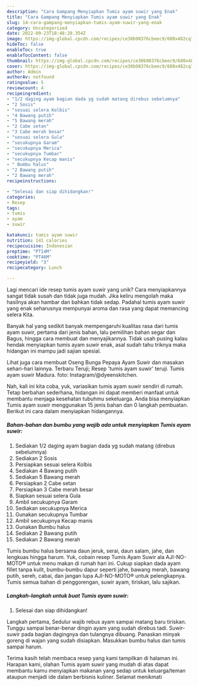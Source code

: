 ```yaml
---
description: "Cara Gampang Menyiapkan Tumis ayam suwir yang Enak"
title: "Cara Gampang Menyiapkan Tumis ayam suwir yang Enak"
slug: 14-cara-gampang-menyiapkan-tumis-ayam-suwir-yang-enak
category: Uncategorized
date: 2022-09-23T18:48:28.354Z
image: https://img-global.cpcdn.com/recipes/ce30b98376cbeec9/680x482cq70/tumis-ayam-suwir-foto-resep-utama.jpg
hideToc: false
enableToc: true
enableTocContent: false
thumbnail: https://img-global.cpcdn.com/recipes/ce30b98376cbeec9/680x482cq70/tumis-ayam-suwir-foto-resep-utama.jpg
cover: https://img-global.cpcdn.com/recipes/ce30b98376cbeec9/680x482cq70/tumis-ayam-suwir-foto-resep-utama.jpg
author: Admin
authorAv: notfound
ratingvalue: 5
reviewcount: 4
recipeingredient:
- "1/2 daging ayam bagian dada yg sudah matang direbus sebelumnya"
- "2 Sosis"
- "sesuai selera Kolbis"
- "4 Bawang putih"
- "5 Bawang merah"
- "2 Cabe setan"
- "3 Cabe merah besar"
- "sesuai selera Gula"
- "secukupnya Garam"
- "secukupnya Merica"
- "secukupnya Tumbar"
- "secukupnya Kecap manis"
- " Bumbu halus"
- "2 Bawang putih"
- "2 Bawang merah"
recipeinstructions:

- "Selesai dan siap dihidangkan!"
categories:
- Resep
tags:
- tumis
- ayam
- suwir

katakunci: tumis ayam suwir 
nutrition: 141 calories
recipecuisine: Indonesian
preptime: "PT14M"
cooktime: "PT46M"
recipeyield: "3"
recipecategory: Lunch

---
```





Lagi mencari ide resep tumis ayam suwir yang unik? Cara menyiapkannya sangat tidak susah dan tidak juga mudah. Jika keliru mengolah maka hasilnya akan hambar dan bahkan tidak sedap. Padahal tumis ayam suwir yang enak seharusnya mempunyai aroma dan rasa yang dapat memancing selera Kita.





Banyak hal yang sedikit banyak mempengaruhi kualitas rasa dari tumis ayam suwir, pertama dari jenis bahan, lalu pemilihan bahan segar dan Bagus, hingga cara membuat dan menyajikannya. Tidak usah pusing kalau hendak menyiapkan tumis ayam suwir enak,      asal sudah tahu triknya maka hidangan ini mampu jadi sajian spesial.














Lihat juga cara membuat Oseng Bunga Pepaya Ayam Suwir dan masakan sehari-hari lainnya. Terbaru Teruji; Resep &#39;tumis ayam suwir&#39; teruji. Tumis ayam suwir Madura. foto: Instagram/@dyeenskitchen.






Nah, kali ini kita coba, yuk, variasikan tumis ayam suwir sendiri di rumah. Tetap berbahan sederhana, hidangan ini dapat memberi manfaat untuk membantu menjaga kesehatan tubuhmu sekeluarga. Anda bisa menyiapkan Tumis ayam suwir menggunakan 15 jenis bahan dan 0 langkah pembuatan. Berikut ini cara dalam menyiapkan hidangannya.

<!--inarticleads1-->

##### Bahan-bahan dan bumbu yang wajib ada untuk menyiapkan Tumis ayam suwir:

1. Sediakan 1/2 daging ayam bagian dada yg sudah matang (direbus sebelumnya)
1. Sediakan 2 Sosis
1. Persiapkan sesuai selera Kolbis
1. Sediakan 4 Bawang putih
1. Sediakan 5 Bawang merah
1. Persiapkan 2 Cabe setan
1. Persiapkan 3 Cabe merah besar
1. Siapkan sesuai selera Gula
1. Ambil secukupnya Garam
1. Sediakan secukupnya Merica
1. Gunakan secukupnya Tumbar
1. Ambil secukupnya Kecap manis
1. Gunakan  Bumbu halus
1. Sediakan 2 Bawang putih
1. Sediakan 2 Bawang merah


Tumis bumbu halus bersama daun jeruk, serai, daun salam, jahe, dan lengkuas hingga harum. Yuk, cobain resep Tumis Ayam Suwir ala AJI-NO-MOTO® untuk menu makan di rumah hari ini. Cukup siapkan dada ayam fillet tanpa kulit, bumbu-bumbu dapur seperti jahe, bawang merah, bawang putih, sereh, cabai, dan jangan lupa AJI-NO-MOTO® untuk pelengkapnya. Tumis semua bahan di penggorengan, suwir ayam, tiriskan, lalu sajikan. 

<!--inarticleads2-->

##### Langkah-langkah untuk buat Tumis ayam suwir:


1. Selesai dan siap dihidangkan!

Langkah pertama, Sedulur wajib rebus ayam sampai matang baru tiriskan. Tunggu sampai benar-benar dingin ayam yang sudah direbus tadi. Suwir-suwir pada bagian dagingnya dan tulangnya dibuang. Panaskan minyak goreng di wajan yang sudah disiapkan. Masukkan bumbu halus dan tumis sampai harum. 

Terima kasih telah membaca resep yang kami tampilkan di halaman ini. Harapan kami, olahan Tumis ayam suwir yang mudah di atas dapat membantu kamu menyiapkan makanan yang sedap untuk keluarga/teman ataupun menjadi ide dalam berbisnis kuliner. Selamat menikmati
